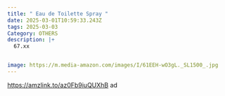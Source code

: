 ```yaml
---
title: " Eau de Toilette Spray "
date: 2025-03-01T10:59:33.243Z
tags: 2025-03-03
Category: OTHERS
description: |+
  67.xx


image: https://m.media-amazon.com/images/I/61EEH-wO3gL._SL1500_.jpg
---
```

https://amzlink.to/az0Fb9iuQUXhB   ad